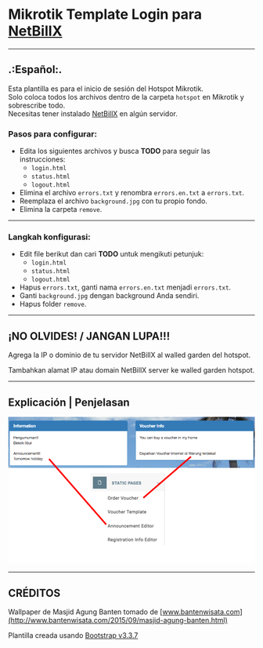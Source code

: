 # Mikrotik Template Login para [NetBillX](https://github.com/freedarwuin/NetBillX)

---

## .:Español:.

Esta plantilla es para el inicio de sesión del Hotspot Mikrotik.  
Solo coloca todos los archivos dentro de la carpeta `hotspot` en Mikrotik y sobrescribe todo.  
Necesitas tener instalado [NetBillX](https://github.com/freedarwuin/NetBillX) en algún servidor.

### Pasos para configurar:

- Edita los siguientes archivos y busca **TODO** para seguir las instrucciones:
    - `login.html`
    - `status.html`
    - `logout.html`
- Elimina el archivo `errors.txt` y renombra `errors.en.txt` a `errors.txt`.
- Reemplaza el archivo `background.jpg` con tu propio fondo.
- Elimina la carpeta `remove`.

---

### Langkah konfigurasi:

- Edit file berikut dan cari **TODO** untuk mengikuti petunjuk:
    - `login.html`
    - `status.html`
    - `logout.html`
- Hapus `errors.txt`, ganti nama `errors.en.txt` menjadi `errors.txt`.
- Ganti `background.jpg` dengan background Anda sendiri.
- Hapus folder `remove`.

---

## ¡NO OLVIDES! / JANGAN LUPA!!!

Agrega la IP o dominio de tu servidor NetBillX al walled garden del hotspot.

Tambahkan alamat IP atau domain NetBillX server ke walled garden hotspot.

---

## Explicación | Penjelasan

![Static Pages](remove_me/info.png)

---

## CRÉDITOS

Wallpaper de Masjid Agung Banten tomado de [www.bantenwisata.com](http://www.bantenwisata.com/2015/09/masjid-agung-banten.html)

Plantilla creada usando [Bootstrap v3.3.7](http://getbootstrap.com)